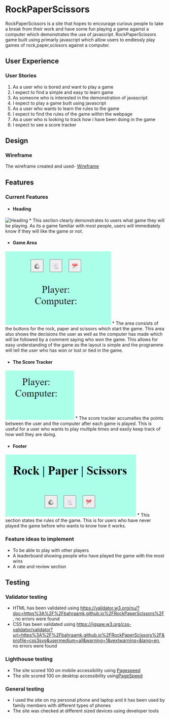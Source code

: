 # RockPaperScissors

RockPaperScissors is a site that hopes to encourage curious people to take a break from their work and have some fun playing a game against a computer which demonstrates the use of javascript. RockPaperScissors game built using primarly javascript which allow users to endlessly play games of rock,paper,scissors against a computer.

## User Experience

### User Stories

1. As a user who is bored and want to play a game
2. I expect to find a simple and easy to learn game
3. As someone who is interested in the demonstration of javascript
4. I expect to play a game built using javascript
5. As a user who wants to learn the rules to the game
6. I expect to find the rules of the game within the webpage
7. As a user who is looking to track how i have been doing in the game
8. I expect to see a score tracker

## Design

### Wireframe

The wireframe created and used- [Wireframe](assets/images/wireframe.png)

## Features

### Current Features

* #### Heading

![Heading](assets/heading/about.png)
    * This section clearly demonstrates to users what game they will be playing. As its a game familiar with most people, users will immediately know if they will like the game or not.

* #### Game Area

![Game Area](assets/images/game.area.png)
    * The area consists of the buttons for the rock, paper and scissors which start the game. This area also shows the decisions the user as well as the computer has made which will be followed by a comment saying who won the game. This allows for easy understanding of the game as the layout is simple and the programme will tell the user who has won or lost or tied in the game.

* #### The Score Tracker

![Score Tracker](assets/images/scores.png)
    * The score tracker accumaltes the points between the user and the computer after each game is played. This is useful for a user who wants to play multiple times and easily keep track of how well they are doing.

* #### Footer

![Footer](assets/images/rules.png)
    * This section states the rules of the game. This is for users who have never played the game before who wants to know how it works.

### Feature ideas to implement

* To be able to play with other players
* A leaderboard showing people who have played the game with the most wins
* A rate and review section

## Testing

### Validator testing

* HTML has been validated using <https://validator.w3.org/nu/?doc=https%3A%2F%2Fbahraamk.github.io%2FRockPaperScissors%2F> , no errors were found
* CSS has been validated using <https://jigsaw.w3.org/css-validator/validator?uri=https%3A%2F%2Fbahraamk.github.io%2FRockPaperScissors%2F&profile=css3svg&usermedium=all&warning=1&vextwarning=&lang=en>, no errors were found

### Lighthouse testing

* The site scored 100 on mobile accessibility using [Pagespeed](https://pagespeed.web.dev/analysis/https-bahraamk-github-io-RockPaperScissors/h9m5avglt7?form_factor=mobile)
* The site scored 100 on desktop accessibility using[PageSpeed](https://pagespeed.web.dev/analysis/https-bahraamk-github-io-RockPaperScissors/h9m5avglt7?form_factor=desktop)

### General testing

* I used the site on my personal phone and laptop and it has been used by family members with different types of phones
* The site was checked at different sized devices using developer tools

